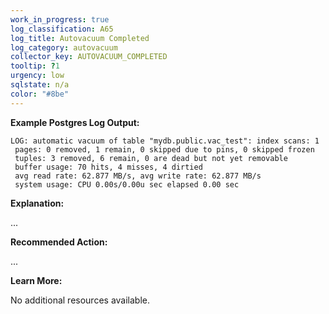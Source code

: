 ```yaml
---
work_in_progress: true
log_classification: A65
log_title: Autovacuum Completed
log_category: autovacuum
collector_key: AUTOVACUUM_COMPLETED
tooltip: ?1
urgency: low
sqlstate: n/a
color: "#8be"
---
```


**Example Postgres Log Output:**

```
LOG: automatic vacuum of table "mydb.public.vac_test": index scans: 1
 pages: 0 removed, 1 remain, 0 skipped due to pins, 0 skipped frozen
 tuples: 3 removed, 6 remain, 0 are dead but not yet removable
 buffer usage: 70 hits, 4 misses, 4 dirtied
 avg read rate: 62.877 MB/s, avg write rate: 62.877 MB/s
 system usage: CPU 0.00s/0.00u sec elapsed 0.00 sec
```

**Explanation:**

...

**Recommended Action:**

...

**Learn More:**

No additional resources available.
